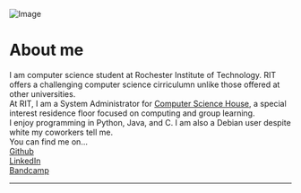 ![Image](https://scontent-lga3-1.xx.fbcdn.net/v/t31.0-8/21368630_1292740864168427_400620286210959813_o.jpg?oh=7c16ceefe9f4c21854abe9345de2f1a0&oe=5A3D9841)
# About me
I am computer science student at Rochester Institute of Technology.  RIT offers a challenging computer science cirriculumn unlike those offered
at other universities.
<br>
At RIT, I am a System Administrator for [Computer Science House](https://csh.rit.edu), a special interest residence floor focused on computing
and group learning.
<br>
I enjoy programming in Python, Java, and C. I am also a Debian user despite white my coworkers tell me.
<br>
You can find me on...
<br>
[Github](https://github.com/sgreene570)
<br>
[LinkedIn](https://www.linkedin.com/in/stephen-greene-1601aa128)
<br>
[Bandcamp](https://steeviegeevie.bandcamp.com/releases)
<br>
<hr>



